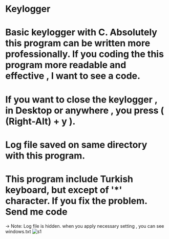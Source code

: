 # Keylogger

# Basic keylogger with C. Absolutely this program can be written more professionally. If you coding the this program more readable and effective , I want to see a code. 

# If you want to close the keylogger , in Desktop or anywhere , you press ( (Right-Alt) + y ).

# Log file saved on same directory with this program.

# This program include Turkish keyboard, but  except of '*' character. If you fix the problem. Send me code
-> Note: Log file is hidden. when you apply necessary setting , you can see windows.txt 
![s1](https://user-images.githubusercontent.com/62218588/114048393-32831d00-9893-11eb-9814-f347d26f447b.PNG)
